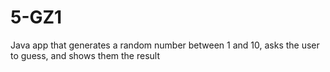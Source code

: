 # 5-GZ1
Java app that generates a random number between 1 and 10, asks the user to guess, and shows them the result
